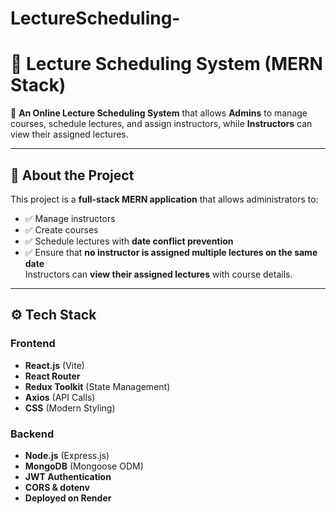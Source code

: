 # LectureScheduling-

# 🏫 Lecture Scheduling System (MERN Stack)

🚀 **An Online Lecture Scheduling System** that allows **Admins** to manage courses, schedule lectures, and assign instructors, while **Instructors** can view their assigned lectures.

---

## **📜 About the Project**
This project is a **full-stack MERN application** that allows administrators to:
- ✅ Manage instructors
- ✅ Create courses
- ✅ Schedule lectures with **date conflict prevention**
- ✅ Ensure that **no instructor is assigned multiple lectures on the same date**  
Instructors can **view their assigned lectures** with course details.

---

## **⚙️ Tech Stack**
### **Frontend**
- **React.js** (Vite)
- **React Router**
- **Redux Toolkit** (State Management)
- **Axios** (API Calls)
- **CSS** (Modern Styling)

### **Backend**
- **Node.js** (Express.js)
- **MongoDB** (Mongoose ODM)
- **JWT Authentication**
- **CORS & dotenv**
- **Deployed on Render**

